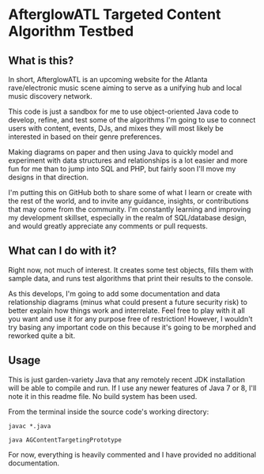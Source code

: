 # AfterglowATL Targeted Content Algorithm Testbed

## What is this?

In short, AfterglowATL is an upcoming website for the Atlanta rave/electronic music scene aiming to serve as a unifying hub and local music discovery network.

This code is just a sandbox for me to use object-oriented Java code to develop, refine, and test some of the algorithms I'm going to use to connect users with content, events, DJs, and mixes they will most likely be interested in based on their genre preferences.

Making diagrams on paper and then using Java to quickly model and experiment with data structures and relationships is a lot easier and more fun for me than to jump into SQL and PHP, but fairly soon I'll move my designs in that direction.

I'm putting this on GitHub both to share some of what I learn or create with the rest of the world, and to invite any guidance, insights, or contributions that may come from the community. I'm constantly learning and improving my development skillset, especially in the realm of SQL/database design, and would greatly appreciate any comments or pull requests.

## What can I do with it?

Right now, not much of interest. It creates some test objects, fills them with sample data, and runs test algorithms that print their results to the console.

As this develops, I'm going to add some documentation and data relationship diagrams (minus what could present a future security risk) to better explain how things work and interrelate. Feel free to play with it all you want and use it for any purpose free of restriction! However, I wouldn't try basing any important code on this because it's going to be morphed and reworked quite a bit.

## Usage

This is just garden-variety Java that any remotely recent JDK installation will be able to compile and run. If I use any newer features of Java 7 or 8, I'll note it in this readme file. No build system has been used.

From the terminal inside the source code's working directory:

	javac *.java

	java AGContentTargetingPrototype

For now, everything is heavily commented and I have provided no additional documentation.